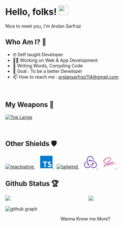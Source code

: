 # Hello, folks! <img src="https://raw.githubusercontent.com/MartinHeinz/MartinHeinz/master/wave.gif" width="30px" height="30px">

Nice to meet you, I'm Arslan Sarfraz

## Who Am I? 🤠

- 🤓 Self taught Developer 
- 👩‍💻 Working on Web & App Development 
- 📝 Writing Words, Compiling Code
- 🎯 Goal : To be a better Developer 
- 📫 How to reach me : [arslansarfraz114@gmail.com](mailto:arslansarfraz114@gmail.com)


<br>

## My Weapons 🌟

[![Top Langs](https://github-readme-stats.vercel.app/api/top-langs/?username=arslansarfraz&theme=react)](https://github.com/arslansarfraz/github-readme-stats)

<br>

## Other Shields 🛡

<p align="left">
    <a href="https://reactnative.dev/" target="_blank" rel="noreferrer"> <img src="https://reactnative.dev/img/header_logo.svg" alt="reactnative" width="40" height="40"/> </a> &nbsp; &nbsp;
    <a href="https://www.typescriptlang.org/" target="_blank" rel="noreferrer"> <img src="https://raw.githubusercontent.com/devicons/devicon/master/icons/typescript/typescript-original.svg" alt="typescript" width="40" height="40"/> </a> &nbsp;
    <a href="https://tailwindcss.com/" target="_blank" rel="noreferrer"> <img src="https://www.vectorlogo.zone/logos/tailwindcss/tailwindcss-icon.svg" alt="tailwind" width="40" height="40"/> </a> &nbsp; &nbsp;
    <a href="https://redux.js.org" target="_blank" rel="noreferrer"> <img src="https://raw.githubusercontent.com/devicons/devicon/master/icons/redux/redux-original.svg" alt="redux" width="40" height="40"/> </a> &nbsp; &nbsp;
    <a href="https://sass-lang.com" target="_blank" rel="noreferrer"> <img src="https://raw.githubusercontent.com/devicons/devicon/master/icons/sass/sass-original.svg" alt="sass" width="40" height="40"/> </a> &nbsp; &nbsp;
<br>

 
## Github Status 🏆

<img  src="https://github-readme-stats.vercel.app/api?username=arslansarfraz&count_private=true&show_icons=true&hide_border=true&theme=react" width="48%" align="right" >
<img  src="https://github-readme-streak-stats.herokuapp.com/?user=arslansarfraz&theme=react" width="48%" >
<br>

![github graph](https://github-readme-activity-graph.cyclic.app/graph?username=arslansarfraz&theme=react-dark)
<br>

<p align="center">Wanna Know me More?</p>

<p align="center">
 
<!-- <a href="https://twitter.com/arslansarfraz" target="_blank">
<img src="https://img.shields.io/badge/-Twitter-%231DA1F2" alt="Twitter" /></a> 

<a href="https://www.linkedin.com/in/arslan903/" target="_blank">
<img src="https://img.shields.io/badge/-LinkedIn-%233781da" alt="LinkedIn"/></a> -->
    
</p>
